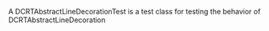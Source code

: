 A DCRTAbstractLineDecorationTest is a test class for testing the behavior of DCRTAbstractLineDecoration
